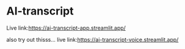 # AI-transcript
Live link:https://ai-transcript-app.streamlit.app/

also try out thisss...
live link:https://ai-transcript-voice.streamlit.app/
